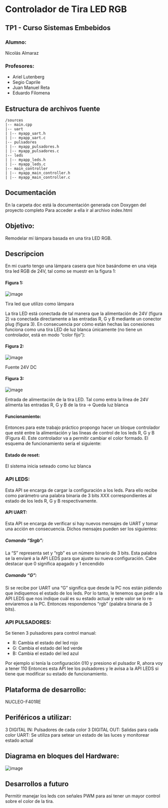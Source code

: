 # Controlador de Tira LED RGB

## TP1 - Curso Sistemas Embebidos
### Alumno:
Nicolás Almaraz
### Profesores: 
- Ariel Lutenberg
- Segio Caprile
- Juan Manuel Reta
- Eduardo Filomena

## Estructura de archivos fuente
```
/sources
|-- main.cpp
|-- uart
| |-- myapp_uart.h
| |-- myapp_uart.c
|-- pulsadores
| |-- myapp_pulsadores.h
| |-- myapp_pulsadores.c
|-- leds
| |-- myapp_leds.h
| |-- myapp_leds.c
|-- main_controller
| |-- myapp_main_controller.h
| |-- myapp_main_controller.c
```

## Documentación
En la carpeta doc está la documentación generada con Doxygen del proyecto completo
Para acceder a ella ir al archivo index.html

## Objetivo:
Remodelar mí lámpara basada en una tira LED RGB.

## Descripcion
En mi cuarto tengo una lámpara casera que hice basándome en una vieja tira led RGB de 24V, tal como se muestr en la figura 1:

#### Figura 1:
![image](https://github.com/NicolasTobiasAlmaraz/tp1/assets/128346566/2dd5ba07-9623-439f-9620-f8e874b56752)

Tira led que utilizo como lámpara

La tira LED está conectada de tal manera que la alimentación de 24V (figura 2) va conectada directamente a las entradas R, G y B mediante un conector plug (figura 3). En consecuencia por cómo están hechas las conexiones funciona como una tira LED de luz blanca únicamente (no tiene un controlador, está en modo “color fijo”):

#### Figura 2:
![image](https://github.com/NicolasTobiasAlmaraz/tp1/assets/128346566/495da282-f0f5-47d2-a2f3-82cf2e8378de)

Fuente 24V DC

#### Figura 3:
![image](https://github.com/NicolasTobiasAlmaraz/tp1/assets/128346566/ed7f92ff-8842-4667-a142-fabd5e8682cc)

Entrada de alimentación de la tira LED. Tal como entra la línea de 24V alimenta las entradas R, G y B de la tira -> Queda luz blanca

#### Funcionamiento:
Entonces para este trabajo práctico propongo hacer un bloque controlador que esté entre la alimentación y las líneas de control de los leds R, G y B (Figura 4). Este controlador va a permitir cambiar el color formado. El esquema de funcionamiento sería el siguiente: 


#### Estado de reset:
El sistema inicia seteado como luz blanca 

### API LEDS:
Esta API se encarga de cargar la configuración a los leds. Para ello recibe como parámetro una palabra binaria de 3 bits XXX correspondientes al estado de los leds R, G y B respectivamente.
#### API UART:
Esta API se encarga de verificar si hay nuevos mensajes de UART y tomar una acción en consecuencia. Dichos mensajes pueden ser los siguientes:
##### Comando “Srgb”:
La “S” representa set y “rgb” es un número binario de 3 bits. Esta palabra se la enviaré a la API LEDS para que ajuste su nueva configuración. Cabe destacar que 0 significa apagado y 1 encendido
##### Comando “G”:
Si se recibe por UART una “G” significa que desde la PC nos están pidiendo que indiquemos el estado de los leds. Por lo tanto, le tenemos que pedir a la API LEDS que nos indique cuál es su estado actual y este valor se lo re-enviaremos a la PC. Entonces respondemos “rgb” (palabra binaria de 3 bits).
### API PULSADORES:
Se tienen 3 pulsadores para control manual:
- R: Cambia el estado del led rojo
- G: Cambia el estado del led verde
- B: Cambia el estado del led azul

Por ejemplo si tenía la configuración 010 y presiono el pulsador R, ahora voy a tener 110 Entonces esta API lee los pulsadores y le avisa a la API LEDS si tiene que modificar su estado de funcionamiento.

## Plataforma de desarrollo:
NUCLEO-F401RE

## Periféricos a utilizar:
3 DIGITAL IN: Pulsadores de cada color
3 DIGITAL OUT: Salidas para cada color
UART: Se utiliza para setear un estado de las luces y monitorear estado actual

## Diagrama en bloques del Hardware:
![image](https://github.com/NicolasTobiasAlmaraz/tp1/assets/128346566/bdb6d0ae-886c-49ea-88fa-40d11698e9b4)


## Desarrollos a futuro
Permitir manejar los leds con señales PWM para así tener un mayor control sobre el color de la tira.

